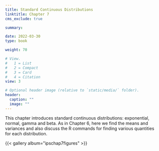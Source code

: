 ```yaml
---
title: Standard Continuous Distributions
linktitle: Chapter 7
cms_exclude: true

summary: 

date: 2022-03-30
type: book

weight: 70

# View.
#   1 = List
#   2 = Compact
#   3 = Card
#   4 = Citation
view: 3

# Optional header image (relative to `static/media/` folder).
header:
  caption: ""
  image: ""
---
```


 This chapter  introduces standard continuous distributions: exponential, normal, gamma and beta. As in Chapter 6, here we find the means and variances and also discuss the R commands for finding various quantities for each distribution. 
<p>    

{{< gallery album="ipschap7figures" >}}

